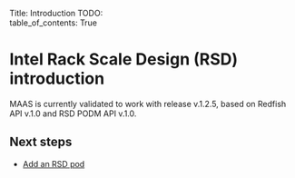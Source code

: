 Title: Introduction
TODO:  
table_of_contents: True

# Intel Rack Scale Design (RSD) introduction

MAAS is currently validated to work with release v.1.2.5, based on Redfish API
v.1.0 and RSD PODM API v.1.0.

## Next steps

- [Add an RSD pod][addrsd]

<!-- LINKS -->

[addrsd]: manage-rsd-add.md


